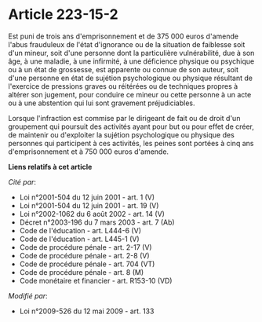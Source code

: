 # Article 223-15-2

Est puni de trois ans d'emprisonnement et de 375 000 euros d'amende l'abus frauduleux de l'état d'ignorance ou de la
situation de faiblesse soit d'un mineur, soit d'une personne dont la particulière vulnérabilité, due à son âge, à une
maladie, à une infirmité, à une déficience physique ou psychique ou à un état de grossesse, est apparente ou connue de son
auteur, soit d'une personne en état de sujétion psychologique ou physique résultant de l'exercice de pressions graves ou
réitérées ou de techniques propres à altérer son jugement, pour conduire ce mineur ou cette personne à un acte ou à une
abstention qui lui sont gravement préjudiciables. 

Lorsque l'infraction est commise par le dirigeant de fait ou de droit d'un groupement qui poursuit des activités ayant pour
but ou pour effet de créer, de maintenir ou d'exploiter la sujétion psychologique ou physique des personnes qui participent à
ces activités, les peines sont portées à cinq ans d'emprisonnement et à 750 000 euros d'amende.

**Liens relatifs à cet article**

_Cité par_:

  - Loi n°2001-504 du 12 juin 2001 - art. 1 (V)
  - Loi n°2001-504 du 12 juin 2001 - art. 19 (V)
  - Loi n°2002-1062 du 6 août 2002 - art. 14 (V)
  - Décret n°2003-196 du 7 mars 2003 - art. 7 (Ab)
  - Code de l'éducation - art. L444-6 (V)
  - Code de l'éducation - art. L445-1 (V)
  - Code de procédure pénale - art. 2-17 (V)
  - Code de procédure pénale - art. 2-8 (V)
  - Code de procédure pénale - art. 704 (VT)
  - Code de procédure pénale - art. 8 (M)
  - Code monétaire et financier - art. R153-10 (VD)

_Modifié par_:

  - Loi n°2009-526 du 12 mai 2009 - art. 133
